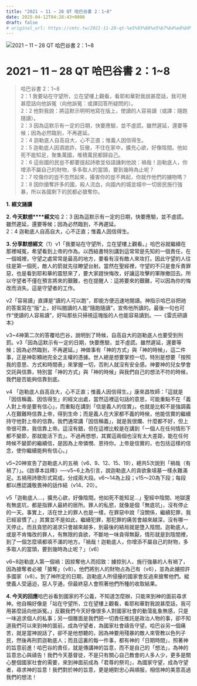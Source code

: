 ```yaml
---
title: "2021 – 11 – 28 QT 哈巴谷書 2：1~8"
date: 2025-04-12T04:28:43+0800
draft: false
# original_url: https://cmtc.tw/2021-11-28-qt-%e5%93%88%e5%b7%b4%e8%b0%b7%e6%9b%b8-2%ef%bc%9a18
---
```


![2021 – 11 – 28 QT 哈巴谷書 2：1\~8](/images/qt.jpg   "2021 – 11 – 28 QT 哈巴谷書 2：1\~8")

# 2021 – 11 – 28 QT 哈巴谷書 2：1\~8

> 哈巴谷書 2：1\~8  
> 2：1 我要站在守望所，立在望樓上觀看，看耶和華對我說甚麼話，我可用甚麼話向他訴冤（向他訴冤：或譯回答所疑問的）。  
> 2：2 他對我說：將這默示明明地寫在版上，使讀的人容易讀（或譯：隨跑隨讀）。  
> 2：3 因為這默示有一定的日期，快要應驗，並不虛謊。雖然遲延，還要等候；因為必然臨到，不再遲延。  
> 2：4 迦勒底人自高自大，心不正直；惟義人因信得生。  
> 2：5 迦勒底人因酒詭詐，狂傲，不住在家中，擴充心欲，好像陰間。他如死不能知足，聚集萬國，堆積萬民都歸自己。  
> 2：6 這些國的民豈不都要提起詩歌並俗語譏刺他說：禍哉！迦勒底人，你增添不屬自己的財物，多多取人的當頭，要到幾時為止呢？  
> 2：7 咬傷你的豈不忽然起來，擾害你的豈不興起，你就作他們的擄物嗎？  
> 2：8 因你搶奪許多的國，殺人流血，向國內的城並城中一切居民施行強暴，所以各國剩下的民都必搶奪你。

**1.** **經文誦讀**

**2. 今天默想****經文**哈 2：3 因為這默示有一定的日期，快要應驗，並不虛謊。雖然遲延，還要等候；因為必然臨到，不再遲延。  
2：4 迦勒底人自高自大，心不正直；惟義人因信得生。

**3. 分享默想經文**（1）v1「我要站在守望所，立在望樓上觀看。」哈巴谷就繼續在那裡喊冤，希望看到上帝的作為。以西結書特別講到這常常是先知的一個責任，在一個城裡，守望之處常常是最高的地方，要看有沒有敵人來攻打。因此守望的人往往是第一個死，敵人的箭就先往瞭望台射。當然在聖經裡，守望的不只是會斥責罪惡，也是看到耶和華的震怒來了，要大家趕快悔改，好讓這攻擊的軍隊撤回去。所以守望者不僅在預言將來的艱難，也在提醒人：這將要來的艱難，可以因為你的悔改而消失。這是守望者的工作。

v2「容易讀」直譯是“讀的人可以跑”，即能方便迅速地閱讀。神指示哈巴谷把祂的答案寫在“版”上，好叫閱讀的人能“隨跑隨讀”，宣佈他所讀的。最後一句也可作“使讀的人容易讀”，好叫那些只掃視這塊版的人也能容易讀到。──《雷氏研讀本》

v3\~4神第二次的答覆哈巴谷，說明到了時候，自高自大的迦勒底人也要受到刑罰。v3「因為這默示有一定的日期，快要應驗，並不虛謊。雖然遲延，還要等候；因為必然臨到，不再遲延。」神做事有「神的方式」與「神的時候」，這二件事，正是神彰顯祂完全之主權的憑據。世人總是想要掌控一切，特別是想要「按照我的意思、方式和時間表」來掌握一切，否則人就沒有安全感。神要神的兒女學會交託與信靠，特別當「神的方式」與「神的時候」與我們自己的想法不符的時候，我們是否能夠信靠到底。

v4 「迦勒底人自高自大，心不正直；惟義人因信得生。」康來昌牧師：「這就是「因信稱義、因信得生」的經文出處，當然這裡這句話的意思，可能重點不在「義人對上帝是要有信心」，而重點在講到「信是義人的信實」。也就是比較不是強調義人在艱難時信靠上帝，得到生命；而是義人在大家都不義的時候，他能信實的繼續持守他對上帝的信靠。我們通常講「因信稱義」，就是我很爛、什麼都不好，但上帝很可靠，我信靠上帝。這沒有錯，但在這裡比較是在講到「一個人在任何情形下都不變節，那就能活下去」。不過再想想，其實這兩個也沒有太大差距，能在任何時候不變節的繼續信，是因為上帝憐憫、恩待你。上帝是信實的，也包括這樣的信念，使你繼續能夠有信心。」

v5\~20神宣告了迦勒底人的五禍（v6、9、12、15、19），總共5次說到「禍哉（有禍了）」。《啟導本註釋》──v5\~6上為引言，說迦勒底人的貪欲象墳墓一樣永難滿足。五禍用詩歌形式寫成，分成兩大段。v6～14為上段；v15～20為下段；每段都以應認識敬畏神的話作結（v14、20）。

v5「迦勒底人…，擴充心欲，好像陰間。他如死不能知足…」聖經中陰間、地獄還有無底坑，都是指罪人最終的居所。罪人的私慾，就像是個「無底坑」，沒有停止的一天。事實上，活在世上的罪人也是一樣，在罪惡中說「沒關係，繼續犯罪，我已經習慣了。」其實並不是如此，繼續犯罪，那犯罪的痛苦會越來越深，沒有哪一天停止。而且貪慾的渴求只會越來越多，到最後的結局就是墮入陰間。迦勒底人，或是不肯悔改的罪人，有無限的貪欲，不斷地一味貪得無厭，情形就是到陰間裡，到了一個怎麼填都填不滿的地方。「禍哉！迦勒底人，你增添不屬自己的財物，多多取人的當頭，要到幾時為止呢？」（v6）

v6\~8迦勒底人第一個禍：因掠奪他人而招致：擄掠別人、施行強暴的人有禍了，因為搶奪者必被「搶奪」（v8）。他們將別人的財物占為己有（v6），並為此擄掠許多國家（v8）。到了神所定的日期，迦勒底人所侵擾的國家會反過來搶奪他們。縱使義人受逼迫，惡人亨通，但最終惡人會照著他們所種的收取結果。

**4. 今天的回應**哈巴谷看到國家的不公義，不知道怎麼辦，只能來到神的面前尋求神。他自稱好像是「站在守望所，立在望樓上觀看，看耶和華對我說甚麼話，我可用甚麼話向他訴冤。」反觀我們今天好像很多人對國家社會的動蕩亂象無感，只是一味追求個人的私事；另一個層面是我們把一切責任推託是政治人物的事，卻不知道我們可以來到神的面前，成為守望者，為國家社會禱告守望。哈巴谷另一個痛苦，就是當神說話了，卻不是他想聽的，因為神要用殘暴的敵人來管教以色列子民，然後再刑罰迦勒底人；而且這裏的每一件事，都有神的「日期時間」，照著神的旨意前進！哈巴谷的責任，就是傳講神的旨意，而不是自己的「想法」，為神的旨意忠心與禱告！我們今天基督徒，不是只有關心自己教會的人多人少，更多是關心整個國家社會的需要，來到神面前成為「君尊的祭司」，為國家守望，成為守望者，尋求神的旨意！我們對於神的旨意，更是絕對忠心與順服，相信神的美意高過我們的想法！